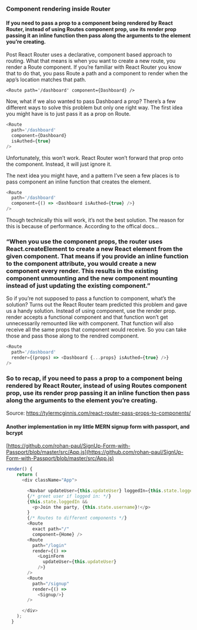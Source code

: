 ### Component rendering inside Router

#### If you need to pass a prop to a component being rendered by React Router, instead of using Routes component prop, use its render prop passing it an inline function then pass along the arguments to the element you’re creating.

Post
React Router uses a declarative, component based approach to routing. What that means is when you want to create a new route, you render a Route component. If you’re familiar with React Router you know that to do that, you pass Route a path and a component to render when the app’s location matches that path.

``<Route path='/dashboard' component={Dashboard} />``

Now, what if we also wanted to pass Dashboard a prop? There’s a few different ways to solve this problem but only one right way. The first idea you might have is to just pass it as a prop on Route.

```js
<Route
  path='/dashboard'
  component={Dashboard}
  isAuthed={true}
/>
```
Unfortunately, this won’t work. React Router won’t forward that prop onto the component. Instead, it will just ignore it.

The next idea you might have, and a pattern I’ve seen a few places is to pass component an inline function that creates the element.

```js
<Route
  path='/dashboard'
  component={() => <Dashboard isAuthed={true} />}
/>
```
Though technically this will work, it’s not the best solution. The reason for this is because of performance. According to the offical docs…

### “When you use the component props, the router uses React.createElement to create a new React element from the given component. That means if you provide an inline function to the component attribute, you would create a new component every render. This results in the existing component unmounting and the new component mounting instead of just updating the existing component.”

So if you’re not supposed to pass a function to component, what’s the solution? Turns out the React Router team predicted this problem and gave us a handy solution. Instead of using component, use the render prop. render accepts a functional component and that function won’t get unnecessarily remounted like with component. That function will also receive all the same props that component would receive. So you can take those and pass those along to the rendred component.

```js
<Route
  path='/dashboard'
  render={(props) => <Dashboard {...props} isAuthed={true} />}
/>
```
### So to recap, if you need to pass a prop to a component being rendered by React Router, instead of using Routes component prop, use its render prop passing it an inline function then pass along the arguments to the element you’re creating.

Source: https://tylermcginnis.com/react-router-pass-props-to-components/

#### Another implementation in my little MERN signup form with passport, and bcrypt

[https://github.com/rohan-paul/SignUp-Form-with-Passport/blob/master/src/App.js](https://github.com/rohan-paul/SignUp-Form-with-Passport/blob/master/src/App.js)

```js
render() {
    return (
      <div className="App">

        <Navbar updateUser={this.updateUser} loggedIn={this.state.loggedIn} />
        {/* greet user if logged in: */}
        {this.state.loggedIn &&
          <p>Join the party, {this.state.username}!</p>
        }
        {/* Routes to different components */}
        <Route
          exact path="/"
          component={Home} />
        <Route
          path="/login"
          render={() =>
            <LoginForm
              updateUser={this.updateUser}
            />}
        />
        <Route
          path="/signup"
          render={() =>
            <Signup/>}
        />

      </div>
    );
  }
  ```